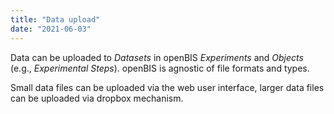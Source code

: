 ```yaml
---
title: "Data upload"
date: "2021-06-03"
---
```


Data can be uploaded to _Datasets_ in openBIS _Experiments_ and _Objects_ (e.g., _Experimental Steps_). openBIS is agnostic of file formats and types.

Small data files can be uploaded via the web user interface, larger data files can be uploaded via dropbox mechanism.
